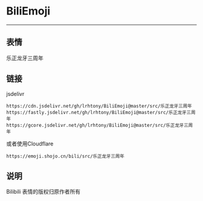 # BiliEmoji
---
## 表情
乐正龙牙三周年
## 链接
jsdelivr
```
https://cdn.jsdelivr.net/gh/lrhtony/BiliEmoji@master/src/乐正龙牙三周年
https://fastly.jsdelivr.net/gh/lrhtony/BiliEmoji@master/src/乐正龙牙三周年
https://gcore.jsdelivr.net/gh/lrhtony/BiliEmoji@master/src/乐正龙牙三周年
```
或者使用Cloudflare
```
https://emoji.shojo.cn/bili/src/乐正龙牙三周年
```
## 说明
Bilibili 表情的版权归原作者所有
